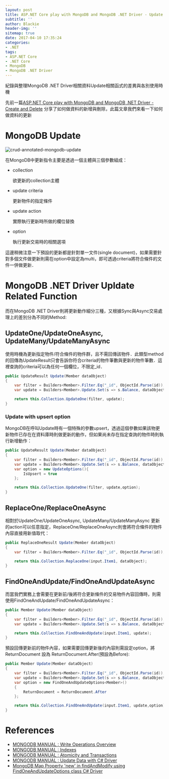 ```yaml
---
layout: post
title: ASP.NET Core play with MongoDB and MongoDB .NET Driver - Update
subtitle: ''
author: Blackie
header-img: ''
sitemap: true
date: 2017-04-10 17:35:24
categories:
- .NET
tags: 
- ASP.NET Core
- .NET Core
- MongoDB
- MongoDB .NET Driver
---
```


紀錄與整理MongoDB .NET Driver相關資料Update相關函式的差異與各別使用時機

<!-- More -->

先前一篇[ASP.NET Core play with MongoDB and MongoDB .NET Driver - Create and Delete](https://blackie1019.github.io/2017/04/08/ASP-NET-Core-play-with-MongoDB-and-MongoDB-NET-Driver-Create-Delete/) 分享了如何做資料的新增與刪除，此篇文章我們來看一下如何做資料的更新

# MongoDB Update #

![crud-annotated-mongodb-update](crud-annotated-mongodb-update.png)

在MongoDB中更新指令主要是透過一個主體與三個參數組成：

- collection

    欲更新的collection主體

- update criteria

    更新物件的指定條件

- update action

    實際執行更新時所做的欄位替換

- option

    執行更新交易時的相關選項

這邊稍微注意一下預設的更新都是針對單一文件(single document)，如果需要針對多個文件做更新則需在option中設定為multi，即可透過criteria將符合條件的文件一併做更新．

# MongoDB .NET Driver Upldate Related Function #

而在MongoDB .NET Driver則將更新動作細分三種，又根據Sync與Async交易處理上的差別分為不同的Method:

## UpdateOne/UpdateOneAsync, UpdateMany/UpdateManyAsync ##

使用時機為更新指定物件/符合條件的物件群，且不需回傳該物件．此類型method的回傳為UpdateResult只會告訴你符合criteria的物件筆數與更新的物件筆數．這裡查詢的criteria可以為任何一個欄位，不限定_id．

```csharp
public UpdateResult Update(Member dataObject)
{
    var filter = Builders<Member>.Filter.Eq("_id", ObjectId.Parse(id));
    var update = Builders<Member>.Update.Set(s => s.Balance, dataObject.Balance);

    return this.Collection.UpdateOne(filter, update);
}
```

### Update with upsert option ###

MongoDB在呼叫Update時有一個特殊的參數upsert，透過這個參數如果該物更新物件已存在在資料庫時則做更新的動作，但如果尚未存在指定查詢的物件時則執行新增動作：

```csharp
public UpdateResult Update(Member dataObject)
{
    var filter = Builders<Member>.Filter.Eq("_id", ObjectId.Parse(id));
    var update = Builders<Member>.Update.Set(s => s.Balance, dataObject.Balance);
    var option = new UpdateOptions(){
        IsUpsert = true
    };

    return this.Collection.UpdateOne(filter, update,option);
}
```

## ReplaceOne/ReplaceOneAsync ##

相對於UpdateOne/UpdateOneAsync, UpdateMany/UpdateManyAsync 更新的action可以任意指定，ReplaceOne/ReplaceOneAsync則會將符合條件的物件內容直接用新值取代：

```csharp
public ReplaceOneResult Update(Member dataObject)
{
    var filter = Builders<Member>.Filter.Eq("_id", ObjectId.Parse(id));

    return this.Collection.ReplaceOne(input.Item1, dataObject);
}
```

## FindOneAndUpdate/FindOneAndUpdateAsync ##

而當我們實務上會需要在更新前/後將符合更新條件的交易物件內容回傳時，則需使用FindOneAndUpdate/FindOneAndUpdateAsync：

```csharp
public Member Update(Member dataObject)
{
    var filter = Builders<Member>.Filter.Eq("_id", ObjectId.Parse(id));
    var update = Builders<Member>.Update.Set(s => s.Balance, dataObject.Balance);

    return this.Collection.FindOneAndUpdate(input.Item1, update);
}
```

預設回傳更新前的物件內容，如果需要回傳更新後的內容則需設定option，將ReturnDocument 設為 ReturnDocument.After(預設為Before):

```csharp
public Member Update(Member dataObject)
{
    var filter = Builders<Member>.Filter.Eq("_id", ObjectId.Parse(id));
    var update = Builders<Member>.Update.Set(s => s.Balance, dataObject.Balance);
    var option = new FindOneAndUpdateOptions<Member>()
    {
        ReturnDocument = ReturnDocument.After
    };

    return this.Collection.FindOneAndUpdate(input.Item1, update,option);
}
```

# References #

- [MONGODB MANUAL : Write Operations Overview](https://docs.mongodb.com/v3.0/core/write-operations-introduction/)
- [MONGODB MANUAL : Indexes](https://docs.mongodb.com/manual/indexes/)
- [MONGODB MANUAL : Atomicity and Transactions](https://docs.mongodb.com/v3.0/core/write-operations-atomicity/)
- [MONGODB MANUAL : Update Data with C# Driver](https://docs.mongodb.com/getting-started/csharp/update/)
- [MongoDB Map Property 'new' in findAndModify using FindOneAndUpdateOptions class C# Driver](http://stackoverflow.com/questions/30739596/mongodb-map-property-new-in-findandmodify-using-findoneandupdateoptions-class)
